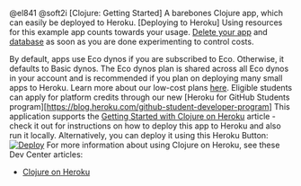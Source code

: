 @el841
@soft2i
[Clojure: Getting Started]
A barebones Clojure app, which can easily be deployed to Heroku.
[Deploying to Heroku]
Using resources for this example app counts towards your usage. [Delete your app](https://devcenter.heroku.com/articles/heroku-cli-commands#heroku-apps-destroy) and [database](https://devcenter.heroku.com/articles/heroku-postgresql#removing-the-add-on) as soon as you are done experimenting to control costs.

By default, apps use Eco dynos if you are subscribed to Eco. Otherwise, it defaults to Basic dynos. The Eco dynos plan is shared across all Eco dynos in your account and is recommended if you plan on deploying many small apps to Heroku. Learn more about our low-cost plans [here](https://blog.heroku.com/new-low-cost-plans).
Eligible students can apply for platform credits through our new [Heroku for GitHub Students program][https://blog.heroku.com/github-student-developer-program]
This application supports the [Getting Started with Clojure on Heroku](https://devcenter.heroku.com/articles/getting-started-with-clojure) article - check it out for instructions on how to deploy this app to Heroku and also run it locally.
Alternatively, you can deploy it using this Heroku Button:
[![Deploy](https://www.herokucdn.com/deploy/button.svg)](https://heroku.com/deploy)
For more information about using Clojure on Heroku, see these Dev Center articles:
- [Clojure on Heroku](https://devcenter.heroku.com/categories/clojure)
